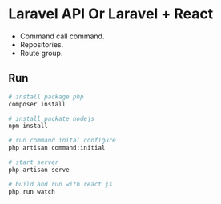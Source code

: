 # Laravel API Or Laravel + React

* Command call command.
* Repositories.
* Route group.

## Run

```bash
# install package php
composer install

# install packate nodejs
npm install

# run command inital configure
php artisan command:initial

# start server
php artisan serve

# build and run with react js
php run watch
```
